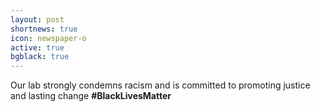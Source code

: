 ```yaml
---
layout: post
shortnews: true
icon: newspaper-o
active: true
bgblack: true
---
```


Our lab strongly condemns racism and is committed to promoting justice and lasting change **#BlackLivesMatter**